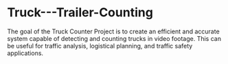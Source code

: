 # Truck---Trailer-Counting
The goal of the Truck Counter Project is to create an efficient and accurate system capable of detecting and counting trucks in video footage. This can be useful for traffic analysis, logistical planning, and traffic safety applications.
